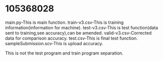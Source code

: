 # 105368028
main.py-This is main function.
train-v3.csv-This is training information(information for machine).
test-v3.csv-This is test function(data sent to training,see accuracy),can be amended.
valid-v3.csv-Corrected data for comparison accuracy.
test.csv-This is final test function.
sampleSubmission.scv-This is upload accuracy.

This is not the test program and train program separation.
